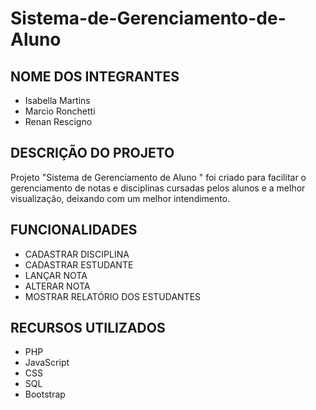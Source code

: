 # Sistema-de-Gerenciamento-de-Aluno

## NOME DOS INTEGRANTES
- Isabella Martins 
- Marcio Ronchetti
- Renan Rescigno

## DESCRIÇÃO DO PROJETO
Projeto "Sistema de Gerenciamento de Aluno
" foi criado para facilitar o gerenciamento de notas e disciplinas cursadas pelos alunos e a melhor visualização, deixando com um melhor intendimento. 
  
## FUNCIONALIDADES
* CADASTRAR DISCIPLINA
* CADASTRAR ESTUDANTE
* LANÇAR NOTA
* ALTERAR NOTA
* MOSTRAR RELATÓRIO DOS ESTUDANTES

## RECURSOS UTILIZADOS
* PHP
* JavaScript
* CSS
* SQL
* Bootstrap
